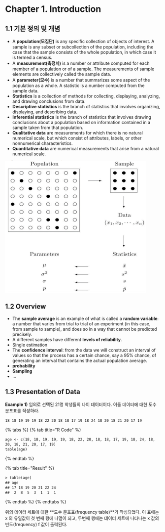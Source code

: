 # Chapter 1. Introduction

## 1.1 기본 정의 및 개념

* A **population\(모집단\)** is any specific collection of objects of interest. A sample is any subset or subcollection of the population, including the case that the sample consists of the whole population, in which case it is termed a census.
* A **measurement\(측정치\)** is a number or attribute computed for each member of a population or of a sample. The measurements of sample elements are collectively called the sample data.
* A **parameter\(모수\)** is a number that summarizes some aspect of the population as a whole. A statistic is a number computed from the sample data.
* **Statistics** is a collection of methods for collecting, displaying, analyzing, and drawing conclusions from data.
* **Descriptive statistics** is the branch of statistics that involves organizing, displaying, and describing data.
* **Inferential statistics** is the branch of statistics that involves drawing conclusions about a population based on information contained in a sample taken from that population.
* **Qualitative data** are measurements for which there is no natural numerical scale, but which consist of attributes, labels, or other nonnumerical characteristics.
* **Quantitative data** are numerical measurements that arise from a natural numerical scale.

![Grand Picture of Statistics](../.gitbook/assets/20191010_130523.png)

## 1.2 Overview

* The **sample average** is an example of what is called a **random variable**: a number that varies from trial to trial of an experiment \(in this case, from sample to sample\), and does so in a way that cannot be predicted precisely.
* A different samples have different **levels of reliability**.
* Single estimation
* The **confidence interval**: from the data we will construct an interval of values so that the process has a certain chance, say a 95% chance, of generating an interval that contains the actual population average.
* **probability**
* **Sampling**
* ...

## 1.3 Presentation of Data

**Example 1\)** 임의로 선택된 21명 학생들의 나이 데이터이다. 이들 데이터에 대한 도수 분포표를 작성하라.

```text
18 18 19 19 19 18 22 20 18 18 17 19 18 24 18 20 18 21 20 17 19
```

{% tabs %}
{% tab title="R Code" %}
```text
age <- c(18, 18, 19, 19, 19, 18, 22, 20, 18, 18, 17, 19, 18, 24, 18, 20, 18, 21, 20, 17, 19)
table(age)
```
{% endtab %}

{% tab title="Result" %}
```text
> table(age)
## age
## 17 18 19 20 21 22 24 
##  2  8  5  3  1  1  1
```
{% endtab %}
{% endtabs %}

위의 데이터 세트에 대한 **도수 분포표\(frequency table\)**가 작성되었다. 이 표에는 x 의 유일값이 첫 번째 행에 나열이 되고, 두번째 행에는 데이터 세트에 나타나는 x 값의 빈도\(frequency\) f 값이 출력된다.

